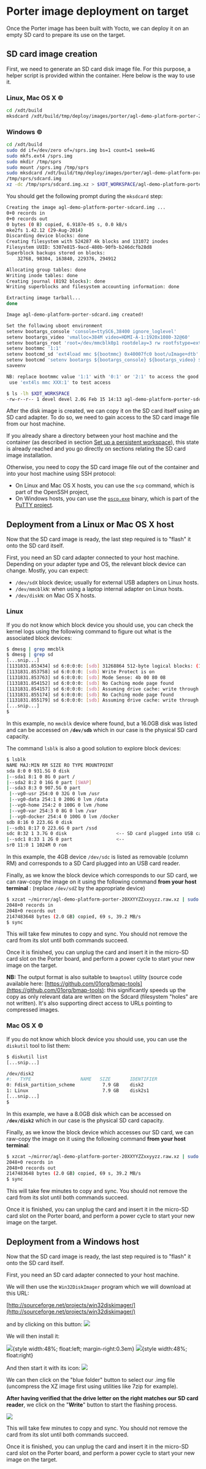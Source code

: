 # Porter image deployment on target

Once the Porter image has been built with Yocto, we can deploy it on an
empty SD card to prepare its use on the target.

## SD card image creation

First, we need to generate an SD card disk image file. For this purpose,
a helper script is provided within the container. Here below is the way
to use it.

### Linux, Mac OS X ©

```bash
cd /xdt/build
mksdcard /xdt/build/tmp/deploy/images/porter/agl-demo-platform-porter-20XXYYZZxxyyzz.rootfs.tar.bz2 /home/devel/mirror
```

### Windows ©

```bash
cd /xdt/build
sudo dd if=/dev/zero of=/sprs.img bs=1 count=1 seek=4G
sudo mkfs.ext4 /sprs.img
sudo mkdir /tmp/sprs
sudo mount /sprs.img /tmp/sprs
sudo mksdcard /xdt/build/tmp/deploy/images/porter/agl-demo-platform-porter-20XXYYZZxxyyzz.rootfs.tar.bz2
/tmp/sprs/sdcard.img
xz -dc /tmp/sprs/sdcard.img.xz > $XDT_WORKSPACE/agl-demo-platform-porter-sdcard.img
```

You should get the following prompt during the `mksdcard` step:

```bash
Creating the image agl-demo-platform-porter-sdcard.img ...
0+0 records in
0+0 records out
0 bytes (0 B) copied, 6.9187e-05 s, 0.0 kB/s
mke2fs 1.42.12 (29-Aug-2014)
Discarding device blocks: done
Creating filesystem with 524287 4k blocks and 131072 inodes
Filesystem UUID: 5307e815-9acd-480b-90fb-b246dcfb28d8
Superblock backups stored on blocks:
    32768, 98304, 163840, 229376, 294912

Allocating group tables: done
Writing inode tables: done
Creating journal (8192 blocks): done
Writing superblocks and filesystem accounting information: done

Extracting image tarball...
done

Image agl-demo-platform-porter-sdcard.img created!

Set the following uboot environment
setenv bootargs_console 'console=ttySC6,38400 ignore_loglevel'
setenv bootargs_video 'vmalloc=384M video=HDMI-A-1:1920x1080-32@60'
setenv bootargs_root 'root=/dev/mmcblk0p1 rootdelay=3 rw rootfstype=ext3 rootwait'
setenv bootmmc '1:1'
setenv bootcmd_sd 'ext4load mmc ${bootmmc} 0x40007fc0 boot/uImage+dtb'
setenv bootcmd 'setenv bootargs ${bootargs_console} ${bootargs_video} ${bootargs_root}; run bootcmd_sd; bootm 0x40007fc0'
saveenv

NB: replace bootmmc value '1:1' with '0:1' or '2:1' to access the good slot
 use 'ext4ls mmc XXX:1' to test access

$ ls -lh $XDT_WORKSPACE
-rw-r--r-- 1 devel devel 2.0G Feb 15 14:13 agl-demo-platform-porter-sdcard.img

```

After the disk image is created, we can copy it on the SD card itself
using an SD card adapter. To do so, we need to gain access to the SD
card image file from our host machine.

If you already share a directory between your host machine and the
container (as described in section [Set up a persistent workspace](#anchor-setup-persist-wks)),
this state is already reached and you go directly on sections relating the SD
card image installation.

Otherwise, you need to copy the SD card image file out of the container
and into your host machine using SSH protocol:

- On Linux and Mac OS X hosts, you can use the `scp` command, which is part of
 the OpenSSH project,
- On Windows hosts, you can use the
 [`pscp.exe`](http://the.earth.li/~sgtatham/putty/latest/x86/pscp.exe)
 binary, which is part of the [PuTTY project](http://www.putty.org/).

## Deployment from a Linux or Mac OS X host

Now that the SD card image is ready, the last step required is to
"flash" it onto the SD card itself.

First, you need an SD card adapter connected to your host machine.
Depending on your adapter type and OS, the relevant block device can
change. Mostly, you can expect:

- `/dev/sdX` block device; usually for external USB adapters on
 Linux hosts.
- `/dev/mmcblkN`: when using a laptop internal adapter on Linux
 hosts.
- `/dev/diskN`: on Mac OS X hosts.

### Linux

If you do not know which block device you should use, you can check the
kernel logs using the following command to figure out what is the
associated block devices:

```bash
$ dmesg | grep mmcblk
$ dmesg | grep sd
[...snip...]
[1131831.853434] sd 6:0:0:0: [sdb] 31268864 512-byte logical blocks: (16.0 GB/14.9 GiB)
[1131831.853758] sd 6:0:0:0: [sdb] Write Protect is on
[1131831.853763] sd 6:0:0:0: [sdb] Mode Sense: 4b 00 80 08
[1131831.854152] sd 6:0:0:0: [sdb] No Caching mode page found
[1131831.854157] sd 6:0:0:0: [sdb] Assuming drive cache: write through
[1131831.855174] sd 6:0:0:0: [sdb] No Caching mode page found
[1131831.855179] sd 6:0:0:0: [sdb] Assuming drive cache: write through
[...snip...]
$
```

In this example, no `mmcblk` device where found, but a 16.0GB disk was
listed and can be accessed on **`/dev/sdb`** which in our case is the
physical SD card capacity.

The command `lsblk` is also a good solution to explore block devices:

```bash
$ lsblk
NAME MAJ:MIN RM SIZE RO TYPE MOUNTPOINT
sda 8:0 0 931.5G 0 disk
|--sda1 8:1 0 8G 0 part /
|--sda2 8:2 0 16G 0 part [SWAP]
|--sda3 8:3 0 907.5G 0 part
 |--vg0-usr 254:0 0 32G 0 lvm /usr
 |--vg0-data 254:1 0 200G 0 lvm /data
 |--vg0-home 254:2 0 100G 0 lvm /home
 |--vg0-var 254:3 0 8G 0 lvm /var
 |--vg0-docker 254:4 0 100G 0 lvm /docker
sdb 8:16 0 223.6G 0 disk
|--sdb1 8:17 0 223.6G 0 part /ssd
sdc 8:32 1 3.7G 0 disk                  <-- SD card plugged into USB card reader
|--sdc1 8:33 1 2G 0 part                <--
sr0 11:0 1 1024M 0 rom
```

In this example, the 4GB device `/dev/sdc` is listed as removable
(column RM) and corresponds to a SD Card plugged into an USB card
reader.

Finally, as we know the block device which corresponds to our SD card,
we can raw-copy the image on it using the following command __**from your
host terminal**__ : (replace `/dev/sdZ` by the appropriate device)

```bash
$ xzcat ~/mirror/agl-demo-platform-porter-20XXYYZZxxyyzz.raw.xz | sudo dd of=/dev/sdZ bs=1M
2048+0 records in
2048+0 records out
2147483648 bytes (2.0 GB) copied, 69 s, 39.2 MB/s
$ sync
```

This will take few minutes to copy and sync. You should not remove the
card from its slot until both commands succeed.

Once it is finished, you can unplug the card and insert it in the
micro-SD card slot on the Porter board, and perform a power cycle to
start your new image on the target.

__**NB:**__ The output format is also suitable to `bmaptool` utility (source
code available here: [https://github.com/01org/bmap-tools](https://github.com/01org/bmap-tools):
this significantly speeds up the copy as only relevant data are written on
the Sdcard (filesystem "holes" are not written). It's also supporting
direct access to URLs pointing to compressed images.

### Mac OS X ©

If you do not know which block device you should use, you can use the
`diskutil` tool to list them:

```bash
$ diskutil list
[...snip...]

/dev/disk2
#:   TYPE                  NAME   SIZE       IDENTIFIER
0: Fdisk_partition_scheme          7.9 GB    disk2
1: Linux                           7.9 GB    disk2s1
[...snip...]
$
```

In this example, we have a 8.0GB disk which can be accessed on
**`/dev/disk2`** which in our case is the physical SD card capacity.

Finally, as we know the block device which accesses our SD card, we can
raw-copy the image on it using the following command __from your host
terminal__:

```bash
$ xzcat ~/mirror/agl-demo-platform-porter-20XXYYZZxxyyzz.raw.xz | sudo dd of=/dev/disk2 bs=1M
2048+0 records in
2048+0 records out
2147483648 bytes (2.0 GB) copied, 69 s, 39.2 MB/s
$ sync
```

This will take few minutes to copy and sync. You should not remove the
card from its slot until both commands succeed.

Once it is finished, you can unplug the card and insert it in the
micro-SD card slot on the Porter board, and perform a power cycle to
start your new image on the target.

## Deployment from a Windows host

Now that the SD card image is ready, the last step required is to "flash" it
onto the SD card itself.

First, you need an SD card adapter connected to your host machine.

We will then use the `Win32DiskImager` program which we will download at
this URL:

[http://sourceforge.net/projects/win32diskimager/](http://sourceforge.net/projects/win32diskimager/)

and by clicking on this button:
![](pictures/windows_win32diskimager_1.png)

We will then install it:

![](pictures/windows_win32diskimager_2.png){style width:48%; float:left; margin-right:0.3em}
![](pictures/windows_win32diskimager_3.png){style width:48%; float:right}

And then start it with its icon:
![](pictures/windows_win32diskimager_4.png)

We can then click on the "blue folder" button to select our .img file
(uncompress the XZ image first using utilities like 7zip for example).

**After having verified that the drive letter on the
right matches our SD card reader**, we click on the "**Write**" button
to start the flashing process.

![](pictures/windows_win32diskimager_5.png)

This will take few minutes to copy and sync. You should not remove the
card from its slot until both commands succeed.

Once it is finished, you can unplug the card and insert it in the
micro-SD card slot on the Porter board, and perform a power cycle to
start your new image on the target.

